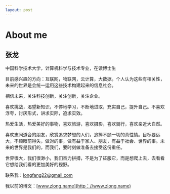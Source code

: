```yaml
---
layout: post
---
```

# About me #

## 张龙 ##

中国科学技术大学，计算机科学与技术专业，在读博士生

目前感兴趣的方向：互联网，物联网，云计算，大数据。个人认为这些有相关性，未来的世界是会统一运用这些技术构建起来的信息社会。

相信未来，关注科技创新，关注创新，关注企业。

喜欢挑战，渴望新知识，不停地学习，不断地进取，充实自己，提升自己。不喜欢浮夸，讨厌形式，讲求实际，追求实效。

热爱生活，热爱美好的事物，喜欢旅游，喜欢摄影，喜欢骑行，喜欢亲近大自然。

喜欢志同道合的朋友，欣赏追求梦想的人们，追捧不顾一切的真性情。目标要远大，不顾眼前得失，做对的事，做有益于家人、朋友，有益于社会、世界的事。未来的世界是我们的，而我们，要时刻做准备去接受这份重任。

世界很大，我们很渺小，我们奋力拼搏，不是为了征服它，而是想爬上去，去看看它想给我们看的更加美好的视野。

联系我：longfang22@gmail.com

我以前的博文：[www.zlong.name](http：//www.zlong.name)
